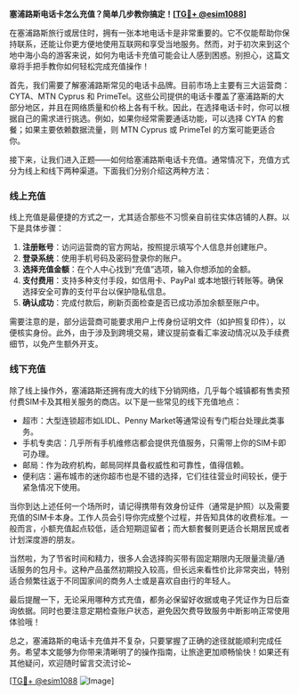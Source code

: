 **塞浦路斯电话卡怎么充值？简单几步教你搞定！[[TG💪+ @esim1088](https://t.me/s/esim1088)]**

在塞浦路斯旅行或居住时，拥有一张本地电话卡是非常重要的。它不仅能帮助你保持联系，还能让你更方便地使用互联网和享受当地服务。然而，对于初次来到这个地中海小岛的游客来说，如何为电话卡充值可能会让人感到困惑。别担心，这篇文章将手把手教你如何轻松完成充值操作！

首先，我们需要了解塞浦路斯常见的电话卡品牌。目前市场上主要有三大运营商：CYTA、MTN Cyprus 和 PrimeTel。这些公司提供的电话卡覆盖了塞浦路斯的大部分地区，并且在网络质量和价格上各有千秋。因此，在选择电话卡时，你可以根据自己的需求进行挑选。例如，如果你经常需要通话功能，可以选择 CYTA 的套餐；如果主要依赖数据流量，则 MTN Cyprus 或 PrimeTel 的方案可能更适合你。

接下来，让我们进入正题——如何给塞浦路斯电话卡充值。通常情况下，充值方式分为线上和线下两种渠道。下面我们分别介绍这两种方法：

### 线上充值
线上充值是最便捷的方式之一，尤其适合那些不习惯亲自前往实体店铺的人群。以下是具体步骤：
1. **注册账号**：访问运营商的官方网站，按照提示填写个人信息并创建账户。
2. **登录系统**：使用手机号码及密码登录你的账户。
3. **选择充值金额**：在个人中心找到“充值”选项，输入你想添加的金额。
4. **支付费用**：支持多种支付手段，如信用卡、PayPal 或本地银行转账等。确保选择安全可靠的支付平台以保护隐私信息。
5. **确认成功**：完成付款后，刷新页面检查是否已成功添加余额至账户中。

需要注意的是，部分运营商可能要求用户上传身份证明文件（如护照复印件），以便核实身份。此外，由于涉及到跨境交易，建议提前查看汇率波动情况以及手续费细节，以免产生额外开支。

### 线下充值
除了线上操作外，塞浦路斯还拥有庞大的线下分销网络，几乎每个城镇都有售卖预付费SIM卡及其相关服务的商店。以下是一些常见的线下充值地点：
- 超市：大型连锁超市如LIDL、Penny Market等通常设有专门柜台处理此类事务。
- 手机专卖店：几乎所有手机维修店都会提供充值服务，只需带上你的SIM卡即可办理。
- 邮局：作为政府机构，邮局同样具备权威性和可靠性，值得信赖。
- 便利店：遍布城市的迷你超市也是不错的选择，它们往往营业时间较长，便于紧急情况下使用。

当你到达上述任何一个场所时，请记得携带有效身份证件（通常是护照）以及需要充值的SIM卡本身。工作人员会引导你完成整个过程，并告知具体的收费标准。一般而言，小额充值起点较低，适合短期逗留者；而大额套餐则更适合长期居民或者计划深度游的朋友。

当然啦，为了节省时间和精力，很多人会选择购买带有固定期限内无限量流量/通话服务的包月卡。这种产品虽然初期投入较高，但长远来看性价比非常突出，特别适合频繁往返于不同国家间的商务人士或是喜欢自由行的年轻人。

最后提醒一下，无论采用哪种方式充值，都务必保留好收据或电子凭证作为日后查询依据。同时也要注意定期检查账户状态，避免因欠费导致服务中断影响正常使用体验哦！

总之，塞浦路斯的电话卡充值并不复杂，只要掌握了正确的途径就能顺利完成任务。希望本文能够为你带来清晰明了的操作指南，让旅途更加顺畅愉快！如果还有其他疑问，欢迎随时留言交流讨论~

[[TG💪+ @esim1088](https://t.me/s/esim1088) ![Image](https://i.postimg.cc/4NQfJmqS/Snipaste-2025-05-13-00-14-12.png)]